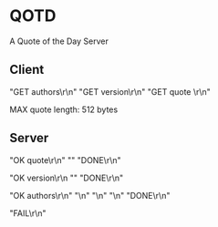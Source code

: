 # QOTD

A Quote of the Day Server

## Client

"GET authors\r\n"
"GET version\r\n"
"GET quote <author-id>\r\n"

MAX quote length: 512 bytes


## Server
"OK quote\r\n"
"<quote>"
"DONE\r\n"

"OK version\r\n
"<version>"
"DONE\r\n"

"OK authors\r\n"
"<author-1>\n"
"<author-2>\n"
"<author-3>\n"
"DONE\r\n"

"FAIL\r\n"
